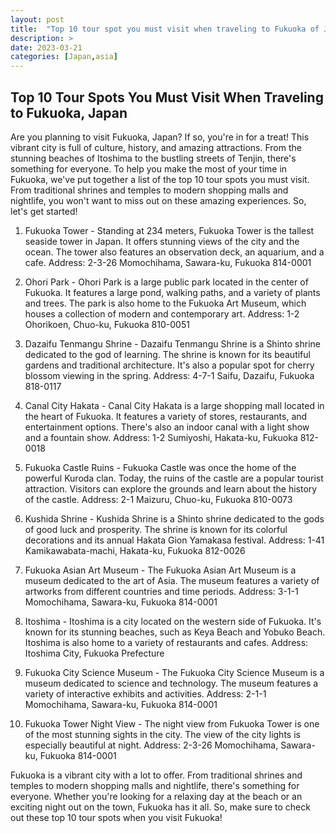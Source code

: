 ```yaml
---
layout: post
title:  "Top 10 tour spot you must visit when traveling to Fukuoka of Japan"
description: >
date: 2023-03-21
categories: [Japan,asia]
---
```


## Top 10 Tour Spots You Must Visit When Traveling to Fukuoka, Japan
Are you planning to visit Fukuoka, Japan? If so, you're in for a treat! This vibrant city is full of culture, history, and amazing attractions. From the stunning beaches of Itoshima to the bustling streets of Tenjin, there's something for everyone. To help you make the most of your time in Fukuoka, we've put together a list of the top 10 tour spots you must visit. From traditional shrines and temples to modern shopping malls and nightlife, you won't want to miss out on these amazing experiences. So, let's get started!

1. Fukuoka Tower - Standing at 234 meters, Fukuoka Tower is the tallest seaside tower in Japan. It offers stunning views of the city and the ocean. The tower also features an observation deck, an aquarium, and a cafe. Address: 2-3-26 Momochihama, Sawara-ku, Fukuoka 814-0001

2. Ohori Park - Ohori Park is a large public park located in the center of Fukuoka. It features a large pond, walking paths, and a variety of plants and trees. The park is also home to the Fukuoka Art Museum, which houses a collection of modern and contemporary art. Address: 1-2 Ohorikoen, Chuo-ku, Fukuoka 810-0051

3. Dazaifu Tenmangu Shrine - Dazaifu Tenmangu Shrine is a Shinto shrine dedicated to the god of learning. The shrine is known for its beautiful gardens and traditional architecture. It's also a popular spot for cherry blossom viewing in the spring. Address: 4-7-1 Saifu, Dazaifu, Fukuoka 818-0117

4. Canal City Hakata - Canal City Hakata is a large shopping mall located in the heart of Fukuoka. It features a variety of stores, restaurants, and entertainment options. There's also an indoor canal with a light show and a fountain show. Address: 1-2 Sumiyoshi, Hakata-ku, Fukuoka 812-0018

5. Fukuoka Castle Ruins - Fukuoka Castle was once the home of the powerful Kuroda clan. Today, the ruins of the castle are a popular tourist attraction. Visitors can explore the grounds and learn about the history of the castle. Address: 2-1 Maizuru, Chuo-ku, Fukuoka 810-0073

6. Kushida Shrine - Kushida Shrine is a Shinto shrine dedicated to the gods of good luck and prosperity. The shrine is known for its colorful decorations and its annual Hakata Gion Yamakasa festival. Address: 1-41 Kamikawabata-machi, Hakata-ku, Fukuoka 812-0026

7. Fukuoka Asian Art Museum - The Fukuoka Asian Art Museum is a museum dedicated to the art of Asia. The museum features a variety of artworks from different countries and time periods. Address: 3-1-1 Momochihama, Sawara-ku, Fukuoka 814-0001

8. Itoshima - Itoshima is a city located on the western side of Fukuoka. It's known for its stunning beaches, such as Keya Beach and Yobuko Beach. Itoshima is also home to a variety of restaurants and cafes. Address: Itoshima City, Fukuoka Prefecture

9. Fukuoka City Science Museum - The Fukuoka City Science Museum is a museum dedicated to science and technology. The museum features a variety of interactive exhibits and activities. Address: 2-1-1 Momochihama, Sawara-ku, Fukuoka 814-0001

10. Fukuoka Tower Night View - The night view from Fukuoka Tower is one of the most stunning sights in the city. The view of the city lights is especially beautiful at night. Address: 2-3-26 Momochihama, Sawara-ku, Fukuoka 814-0001

Fukuoka is a vibrant city with a lot to offer. From traditional shrines and temples to modern shopping malls and nightlife, there's something for everyone. Whether you're looking for a relaxing day at the beach or an exciting night out on the town, Fukuoka has it all. So, make sure to check out these top 10 tour spots when you visit Fukuoka!
